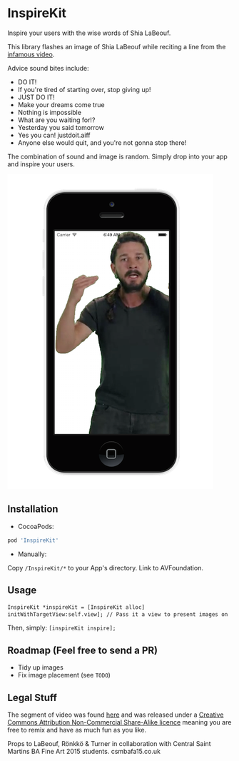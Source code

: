 # InspireKit
Inspire your users with the wise words of Shia LaBeouf. 

This library flashes an image of Shia LaBeouf while reciting a line from the [infamous video](https://www.youtube.com/watch?v=nuHfVn_cfHU). 

Advice sound bites include:

* DO IT!
* If you're tired of starting over, stop giving up! 
* JUST DO IT!
* Make your dreams come true
* Nothing is impossible 
* What are you waiting for!?
* Yesterday you said tomorrow
* Yes you can!
justdoit.aiff
* Anyone else would quit, and you're not gonna stop there!

The combination of sound and image is random. Simply drop into your app and inspire your users. 

![](Assets/inspire-small.png)


## Installation
- CocoaPods: 

``` ruby
pod 'InspireKit'
```

- Manually: 

Copy `/InspireKit/*` to your App's directory. Link to AVFoundation. 

## Usage
``` objc
InspireKit *inspireKit = [InspireKit alloc] initWithTargetView:self.view]; // Pass it a view to present images on
```

Then, simply: 
`[inspireKit inspire];`

## Roadmap (Feel free to send a PR)

  * Tidy up images
  * Fix image placement (see `TODO`)
  
## Legal Stuff
The segment of video was found [here](https://vimeo.com/125095515) and was released under a [Creative Commons Attribution Non-Commercial Share-Alike licence](http://creativecommons.org/licenses/by-nc-sa/3.0/) meaning you are free to remix and have as much fun as you like.

Props to LaBeouf, Rönkkö & Turner in collaboration with Central Saint Martins BA Fine Art 2015 students. csmbafa15.co.uk

